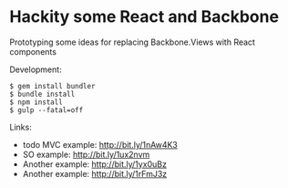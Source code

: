 Hackity some React and Backbone
======================

Prototyping some ideas for replacing Backbone.Views with React components

Development:
```
$ gem install bundler
$ bundle install
$ npm install
$ gulp --fatal=off
```

Links:
  * todo MVC example: http://bit.ly/1nAw4K3
  * SO example: http://bit.ly/1ux2nvm
  * Another example: http://bit.ly/1yx0uBz
  * Another example: http://bit.ly/1rFmJ3z
